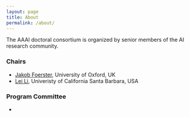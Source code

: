 ```yaml
---
layout: page
title: About
permalink: /about/
---
```


The AAAI doctoral consortium is organized by senior members of the AI research community.

### Chairs
- [Jakob Foerster](https://www.jakobfoerster.com), University of Oxford, UK
- [Lei Li](https://www.cs.ucsb.edu/~leili/), Univeristy of California Santa Barbara, USA

### Program Committee
- 
